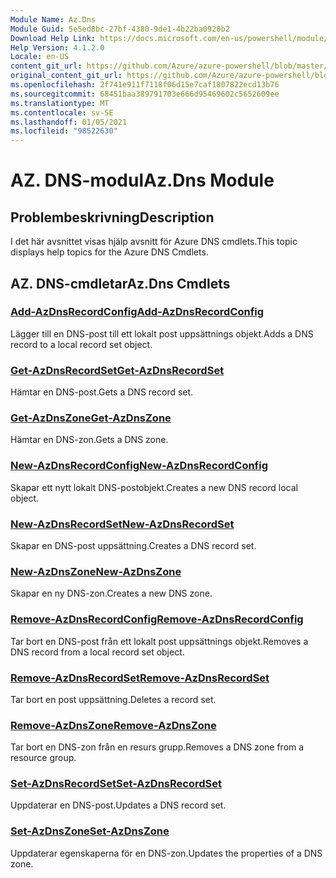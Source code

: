```yaml
---
Module Name: Az.Dns
Module Guid: 5e5ed8bc-27bf-4380-9de1-4b22ba0920b2
Download Help Link: https://docs.microsoft.com/en-us/powershell/module/az.dns
Help Version: 4.1.2.0
Locale: en-US
content_git_url: https://github.com/Azure/azure-powershell/blob/master/src/Dns/Dns/help/Az.DNS.md
original_content_git_url: https://github.com/Azure/azure-powershell/blob/master/src/Dns/Dns/help/Az.DNS.md
ms.openlocfilehash: 2f741e911f7118f06d15e7caf1807822ecd13b76
ms.sourcegitcommit: 68451baa389791703e666d95469602c5652609ee
ms.translationtype: MT
ms.contentlocale: sv-SE
ms.lasthandoff: 01/05/2021
ms.locfileid: "98522630"
---
```

# <span data-ttu-id="a7a58-101">AZ. DNS-modul</span><span class="sxs-lookup"><span data-stu-id="a7a58-101">Az.Dns Module</span></span>
## <span data-ttu-id="a7a58-102">Problembeskrivning</span><span class="sxs-lookup"><span data-stu-id="a7a58-102">Description</span></span>
<span data-ttu-id="a7a58-103">I det här avsnittet visas hjälp avsnitt för Azure DNS cmdlets.</span><span class="sxs-lookup"><span data-stu-id="a7a58-103">This topic displays help topics for the Azure DNS Cmdlets.</span></span>

## <span data-ttu-id="a7a58-104">AZ. DNS-cmdletar</span><span class="sxs-lookup"><span data-stu-id="a7a58-104">Az.Dns Cmdlets</span></span>
### [<span data-ttu-id="a7a58-105">Add-AzDnsRecordConfig</span><span class="sxs-lookup"><span data-stu-id="a7a58-105">Add-AzDnsRecordConfig</span></span>](Add-AzDnsRecordConfig.md)
<span data-ttu-id="a7a58-106">Lägger till en DNS-post till ett lokalt post uppsättnings objekt.</span><span class="sxs-lookup"><span data-stu-id="a7a58-106">Adds a DNS record to a local record set object.</span></span>

### [<span data-ttu-id="a7a58-107">Get-AzDnsRecordSet</span><span class="sxs-lookup"><span data-stu-id="a7a58-107">Get-AzDnsRecordSet</span></span>](Get-AzDnsRecordSet.md)
<span data-ttu-id="a7a58-108">Hämtar en DNS-post.</span><span class="sxs-lookup"><span data-stu-id="a7a58-108">Gets a DNS record set.</span></span>

### [<span data-ttu-id="a7a58-109">Get-AzDnsZone</span><span class="sxs-lookup"><span data-stu-id="a7a58-109">Get-AzDnsZone</span></span>](Get-AzDnsZone.md)
<span data-ttu-id="a7a58-110">Hämtar en DNS-zon.</span><span class="sxs-lookup"><span data-stu-id="a7a58-110">Gets a DNS zone.</span></span>

### [<span data-ttu-id="a7a58-111">New-AzDnsRecordConfig</span><span class="sxs-lookup"><span data-stu-id="a7a58-111">New-AzDnsRecordConfig</span></span>](New-AzDnsRecordConfig.md)
<span data-ttu-id="a7a58-112">Skapar ett nytt lokalt DNS-postobjekt.</span><span class="sxs-lookup"><span data-stu-id="a7a58-112">Creates a new DNS record local object.</span></span>

### [<span data-ttu-id="a7a58-113">New-AzDnsRecordSet</span><span class="sxs-lookup"><span data-stu-id="a7a58-113">New-AzDnsRecordSet</span></span>](New-AzDnsRecordSet.md)
<span data-ttu-id="a7a58-114">Skapar en DNS-post uppsättning.</span><span class="sxs-lookup"><span data-stu-id="a7a58-114">Creates a DNS record set.</span></span>

### [<span data-ttu-id="a7a58-115">New-AzDnsZone</span><span class="sxs-lookup"><span data-stu-id="a7a58-115">New-AzDnsZone</span></span>](New-AzDnsZone.md)
<span data-ttu-id="a7a58-116">Skapar en ny DNS-zon.</span><span class="sxs-lookup"><span data-stu-id="a7a58-116">Creates a new DNS zone.</span></span>

### [<span data-ttu-id="a7a58-117">Remove-AzDnsRecordConfig</span><span class="sxs-lookup"><span data-stu-id="a7a58-117">Remove-AzDnsRecordConfig</span></span>](Remove-AzDnsRecordConfig.md)
<span data-ttu-id="a7a58-118">Tar bort en DNS-post från ett lokalt post uppsättnings objekt.</span><span class="sxs-lookup"><span data-stu-id="a7a58-118">Removes a DNS record from a local record set object.</span></span>

### [<span data-ttu-id="a7a58-119">Remove-AzDnsRecordSet</span><span class="sxs-lookup"><span data-stu-id="a7a58-119">Remove-AzDnsRecordSet</span></span>](Remove-AzDnsRecordSet.md)
<span data-ttu-id="a7a58-120">Tar bort en post uppsättning.</span><span class="sxs-lookup"><span data-stu-id="a7a58-120">Deletes a record set.</span></span>

### [<span data-ttu-id="a7a58-121">Remove-AzDnsZone</span><span class="sxs-lookup"><span data-stu-id="a7a58-121">Remove-AzDnsZone</span></span>](Remove-AzDnsZone.md)
<span data-ttu-id="a7a58-122">Tar bort en DNS-zon från en resurs grupp.</span><span class="sxs-lookup"><span data-stu-id="a7a58-122">Removes a DNS zone from a resource group.</span></span>

### [<span data-ttu-id="a7a58-123">Set-AzDnsRecordSet</span><span class="sxs-lookup"><span data-stu-id="a7a58-123">Set-AzDnsRecordSet</span></span>](Set-AzDnsRecordSet.md)
<span data-ttu-id="a7a58-124">Uppdaterar en DNS-post.</span><span class="sxs-lookup"><span data-stu-id="a7a58-124">Updates a DNS record set.</span></span>

### [<span data-ttu-id="a7a58-125">Set-AzDnsZone</span><span class="sxs-lookup"><span data-stu-id="a7a58-125">Set-AzDnsZone</span></span>](Set-AzDnsZone.md)
<span data-ttu-id="a7a58-126">Uppdaterar egenskaperna för en DNS-zon.</span><span class="sxs-lookup"><span data-stu-id="a7a58-126">Updates the properties of a DNS zone.</span></span>

